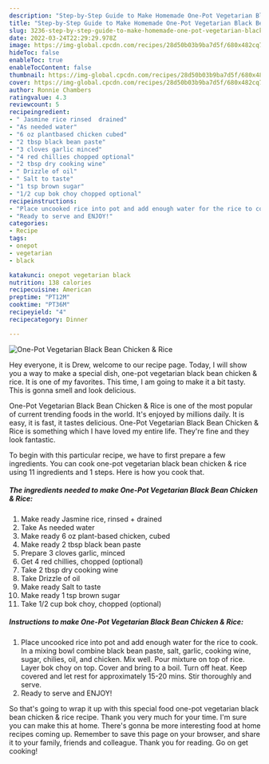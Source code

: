 ```yaml
---
description: "Step-by-Step Guide to Make Homemade One-Pot Vegetarian Black Bean Chicken & Rice"
title: "Step-by-Step Guide to Make Homemade One-Pot Vegetarian Black Bean Chicken & Rice"
slug: 3236-step-by-step-guide-to-make-homemade-one-pot-vegetarian-black-bean-chicken-and-amp-rice
date: 2022-03-24T22:29:29.978Z
image: https://img-global.cpcdn.com/recipes/28d50b03b9ba7d5f/680x482cq70/one-pot-vegetarian-black-bean-chicken-rice-recipe-main-photo.jpg
hideToc: false
enableToc: true
enableTocContent: false
thumbnail: https://img-global.cpcdn.com/recipes/28d50b03b9ba7d5f/680x482cq70/one-pot-vegetarian-black-bean-chicken-rice-recipe-main-photo.jpg
cover: https://img-global.cpcdn.com/recipes/28d50b03b9ba7d5f/680x482cq70/one-pot-vegetarian-black-bean-chicken-rice-recipe-main-photo.jpg
author: Ronnie Chambers
ratingvalue: 4.3
reviewcount: 5
recipeingredient:
- " Jasmine rice rinsed  drained"
- "As needed water"
- "6 oz plantbased chicken cubed"
- "2 tbsp black bean paste"
- "3 cloves garlic minced"
- "4 red chillies chopped optional"
- "2 tbsp dry cooking wine"
- " Drizzle of oil"
- " Salt to taste"
- "1 tsp brown sugar"
- "1/2 cup bok choy chopped optional"
recipeinstructions:
- "Place uncooked rice into pot and add enough water for the rice to cook. In a mixing bowl combine black bean paste, salt, garlic, cooking wine, sugar, chilies, oil, and chicken. Mix well. Pour mixture on top of rice. Layer bok choy on top. Cover and bring to a boil. Turn off heat. Keep covered and let rest for approximately 15-20 mins. Stir thoroughly and serve."
- "Ready to serve and ENJOY!"
categories:
- Recipe
tags:
- onepot
- vegetarian
- black

katakunci: onepot vegetarian black 
nutrition: 138 calories
recipecuisine: American
preptime: "PT12M"
cooktime: "PT36M"
recipeyield: "4"
recipecategory: Dinner

---
```



![One-Pot Vegetarian Black Bean Chicken & Rice](https://img-global.cpcdn.com/recipes/28d50b03b9ba7d5f/680x482cq70/one-pot-vegetarian-black-bean-chicken-rice-recipe-main-photo.jpg)

Hey everyone, it is Drew, welcome to our recipe page. Today, I will show you a way to make a special dish, one-pot vegetarian black bean chicken & rice. It is one of my favorites. This time, I am going to make it a bit tasty. This is gonna smell and look delicious.

One-Pot Vegetarian Black Bean Chicken & Rice is one of the most popular of current trending foods in the world. It's enjoyed by millions daily. It is easy, it is fast, it tastes delicious. One-Pot Vegetarian Black Bean Chicken & Rice is something which I have loved my entire life. They're fine and they look fantastic.




To begin with this particular recipe, we have to first prepare a few ingredients. You can cook one-pot vegetarian black bean chicken & rice using 11 ingredients and 1 steps. Here is how you cook that.

<!--inarticleads1-->

##### The ingredients needed to make One-Pot Vegetarian Black Bean Chicken & Rice:

1. Make ready  Jasmine rice, rinsed + drained
1. Take As needed water
1. Make ready 6 oz plant-based chicken, cubed
1. Make ready 2 tbsp black bean paste
1. Prepare 3 cloves garlic, minced
1. Get 4 red chillies, chopped (optional)
1. Take 2 tbsp dry cooking wine
1. Take  Drizzle of oil
1. Make ready  Salt to taste
1. Make ready 1 tsp brown sugar
1. Take 1/2 cup bok choy, chopped (optional)




<!--inarticleads2-->

##### Instructions to make One-Pot Vegetarian Black Bean Chicken & Rice:

1. Place uncooked rice into pot and add enough water for the rice to cook. In a mixing bowl combine black bean paste, salt, garlic, cooking wine, sugar, chilies, oil, and chicken. Mix well. Pour mixture on top of rice. Layer bok choy on top. Cover and bring to a boil. Turn off heat. Keep covered and let rest for approximately 15-20 mins. Stir thoroughly and serve.
1. Ready to serve and ENJOY!



So that's going to wrap it up with this special food one-pot vegetarian black bean chicken & rice recipe. Thank you very much for your time. I'm sure you can make this at home. There's gonna be more interesting food at home recipes coming up. Remember to save this page on your browser, and share it to your family, friends and colleague. Thank you for reading. Go on get cooking!
